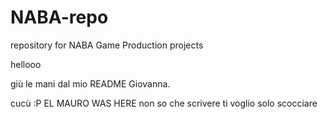 # NABA-repo
repository for NABA Game Production projects

hellooo


giù le mani dal mio README Giovanna.

cucù :P
EL MAURO WAS HERE
non so che scrivere ti voglio solo scocciare

